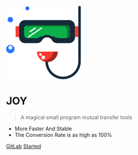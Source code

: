 ![logo](logo.png)

# JOY

> A magical small program mutual transfer tools

* More Faster And Stable
* The Conversion Rate is as high as 100%

[GitLab](http://gitlab.baidu.com/wangpanfe/joy-cli)
[Started](start/context.md)